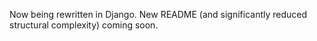 Now being rewritten in Django. New README (and significantly reduced structural complexity) coming soon.